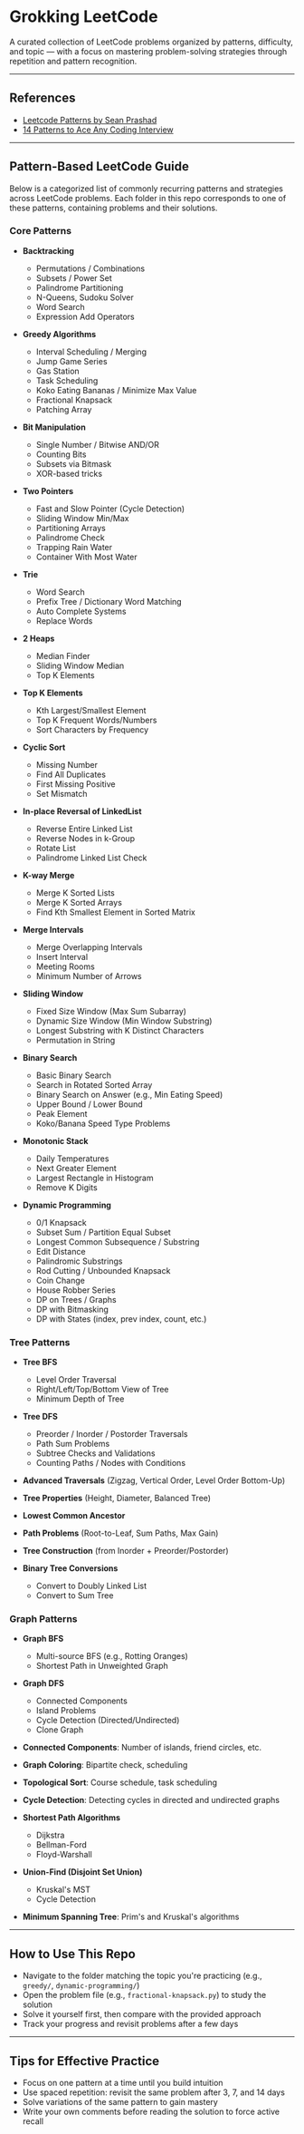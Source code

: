 # Grokking LeetCode

A curated collection of LeetCode problems organized by patterns, difficulty, and topic — with a focus on mastering problem-solving strategies through repetition and pattern recognition.

---

## References

- [Leetcode Patterns by Sean Prashad](https://seanprashad.com/leetcode-patterns/)
- [14 Patterns to Ace Any Coding Interview](https://leetcode.com/discuss/study-guide/4039411/14-Patterns-to-Ace-Any-Coding-Interview-Question)

---

## Pattern-Based LeetCode Guide

Below is a categorized list of commonly recurring patterns and strategies across LeetCode problems. Each folder in this repo corresponds to one of these patterns, containing problems and their solutions.

### Core Patterns

- **Backtracking**
  - Permutations / Combinations
  - Subsets / Power Set
  - Palindrome Partitioning
  - N-Queens, Sudoku Solver
  - Word Search
  - Expression Add Operators

- **Greedy Algorithms**
  - Interval Scheduling / Merging
  - Jump Game Series
  - Gas Station
  - Task Scheduling
  - Koko Eating Bananas / Minimize Max Value
  - Fractional Knapsack
  - Patching Array

- **Bit Manipulation**
  - Single Number / Bitwise AND/OR
  - Counting Bits
  - Subsets via Bitmask
  - XOR-based tricks

- **Two Pointers**
  - Fast and Slow Pointer (Cycle Detection)
  - Sliding Window Min/Max
  - Partitioning Arrays
  - Palindrome Check
  - Trapping Rain Water
  - Container With Most Water

- **Trie**
  - Word Search
  - Prefix Tree / Dictionary Word Matching
  - Auto Complete Systems
  - Replace Words

- **2 Heaps**
  - Median Finder
  - Sliding Window Median
  - Top K Elements

- **Top K Elements**
  - Kth Largest/Smallest Element
  - Top K Frequent Words/Numbers
  - Sort Characters by Frequency

- **Cyclic Sort**
  - Missing Number
  - Find All Duplicates
  - First Missing Positive
  - Set Mismatch

- **In-place Reversal of LinkedList**
  - Reverse Entire Linked List
  - Reverse Nodes in k-Group
  - Rotate List
  - Palindrome Linked List Check

- **K-way Merge**
  - Merge K Sorted Lists
  - Merge K Sorted Arrays
  - Find Kth Smallest Element in Sorted Matrix

- **Merge Intervals**
  - Merge Overlapping Intervals
  - Insert Interval
  - Meeting Rooms
  - Minimum Number of Arrows

- **Sliding Window**
  - Fixed Size Window (Max Sum Subarray)
  - Dynamic Size Window (Min Window Substring)
  - Longest Substring with K Distinct Characters
  - Permutation in String

- **Binary Search**
  - Basic Binary Search
  - Search in Rotated Sorted Array
  - Binary Search on Answer (e.g., Min Eating Speed)
  - Upper Bound / Lower Bound
  - Peak Element
  - Koko/Banana Speed Type Problems

- **Monotonic Stack**
  - Daily Temperatures
  - Next Greater Element
  - Largest Rectangle in Histogram
  - Remove K Digits

- **Dynamic Programming**
  - 0/1 Knapsack
  - Subset Sum / Partition Equal Subset
  - Longest Common Subsequence / Substring
  - Edit Distance
  - Palindromic Substrings
  - Rod Cutting / Unbounded Knapsack
  - Coin Change
  - House Robber Series
  - DP on Trees / Graphs
  - DP with Bitmasking
  - DP with States (index, prev index, count, etc.)

### Tree Patterns

- **Tree BFS**
  - Level Order Traversal
  - Right/Left/Top/Bottom View of Tree
  - Minimum Depth of Tree

- **Tree DFS**
  - Preorder / Inorder / Postorder Traversals
  - Path Sum Problems
  - Subtree Checks and Validations
  - Counting Paths / Nodes with Conditions

- **Advanced Traversals** (Zigzag, Vertical Order, Level Order Bottom-Up)


- **Tree Properties** (Height, Diameter, Balanced Tree)

- **Lowest Common Ancestor**


- **Path Problems** (Root-to-Leaf, Sum Paths, Max Gain)

- **Tree Construction** (from Inorder + Preorder/Postorder)


- **Binary Tree Conversions**
  - Convert to Doubly Linked List
  - Convert to Sum Tree

### Graph Patterns

- **Graph BFS**
  - Multi-source BFS (e.g., Rotting Oranges)
  - Shortest Path in Unweighted Graph

- **Graph DFS**
  - Connected Components
  - Island Problems
  - Cycle Detection (Directed/Undirected)
  - Clone Graph

- **Connected Components**: Number of islands, friend circles, etc.

- **Graph Coloring**: Bipartite check, scheduling


- **Topological Sort**: Course schedule, task scheduling

- **Cycle Detection**: Detecting cycles in directed and undirected graphs


- **Shortest Path Algorithms**
  - Dijkstra
  - Bellman-Ford
  - Floyd-Warshall

- **Union-Find (Disjoint Set Union)**
  - Kruskal's MST
  - Cycle Detection

- **Minimum Spanning Tree**: Prim's and Kruskal's algorithms

---

## How to Use This Repo

- Navigate to the folder matching the topic you're practicing (e.g., `greedy/`, `dynamic-programming/`)
- Open the problem file (e.g., `fractional-knapsack.py`) to study the solution
- Solve it yourself first, then compare with the provided approach
- Track your progress and revisit problems after a few days


---

## Tips for Effective Practice

- Focus on one pattern at a time until you build intuition
- Use spaced repetition: revisit the same problem after 3, 7, and 14 days
- Solve variations of the same pattern to gain mastery
- Write your own comments before reading the solution to force active recall
